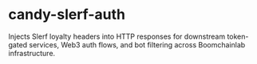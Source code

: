 # candy-slerf-auth
Injects Slerf loyalty headers into HTTP responses for downstream token-gated services, Web3 auth flows, and bot filtering across Boomchainlab infrastructure.
